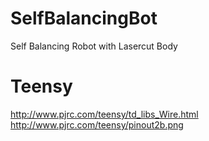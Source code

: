 SelfBalancingBot
================

Self Balancing Robot with Lasercut Body


Teensy
======

http://www.pjrc.com/teensy/td_libs_Wire.html
http://www.pjrc.com/teensy/pinout2b.png
